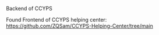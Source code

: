 Backend of CCYPS


Found Frontend of CCYPS helping center:
https://github.com/ZQSam/CCYPS-Helping-Center/tree/main
